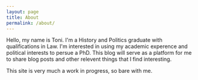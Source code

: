```yaml
---
layout: page
title: About
permalink: /about/
---
```


Hello, my name is Toni. I'm a History and Politics graduate with qualifications in Law. I'm interested in using my academic experence and political interests to persue a PhD. This blog will serve as a platform for me to share blog posts and other relevent things that I find interesting.

This site is very much a work in progress, so bare with me. 
